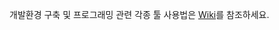 개발환경 구축 및 프로그래밍 관련 각종 툴 사용법은 [Wiki][1]를 참조하세요.  
  
  
[1]:https://github.com/pineland/pineland.github.com/wiki
